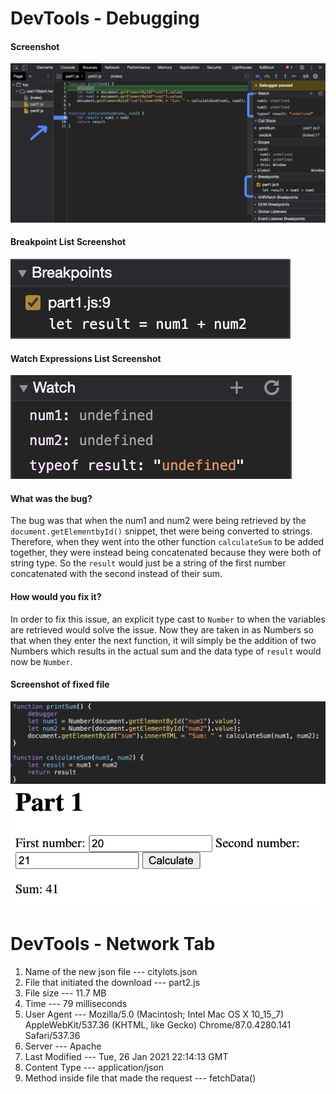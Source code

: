 # DevTools - Debugging

#### Screenshot
![full screenshot](./fullScreenshot.jpg)

#### Breakpoint List  Screenshot
![breakpoint list](./breakpoint.png)

#### Watch Expressions List Screenshot
![watch expression list](./watchExpression.png)

#### What was the bug?
The bug was that when the num1 and num2 were being retrieved by the <code>document.getElementbyId()</code> snippet, thet were being converted to strings. Therefore, when they went into the other function <code>calculateSum</code> to be added together, they were instead being concatenated because they were both of string type. So the <code>result</code> would just be a string of the first number concatenated with the second instead of their sum.

#### How would you fix it?
In order to fix this issue, an explicit type cast to <code>Number</code> to when the variables are retrieved would solve the issue. Now they are taken in as Numbers so that when they enter the next function, it will simply be the addition of two Numbers which results in the actual sum and the data type of <code>result</code> would now be <code>Number</code>.

#### Screenshot of fixed file
![fixed](./fixedCode.png)
![fixed](./fixedCode2.png)


# DevTools - Network Tab
1. Name of the new json file --- citylots.json
2. File that initiated the download --- part2.js
3. File size --- 11.7 MB
4. Time --- 79 milliseconds
5. User Agent --- Mozilla/5.0 (Macintosh; Intel Mac OS X 10_15_7) AppleWebKit/537.36 (KHTML, like Gecko) Chrome/87.0.4280.141 Safari/537.36
6. Server --- Apache
7. Last Modified --- Tue, 26 Jan 2021 22:14:13 GMT
8. Content Type --- application/json
9. Method inside file that made the request --- fetchData()




